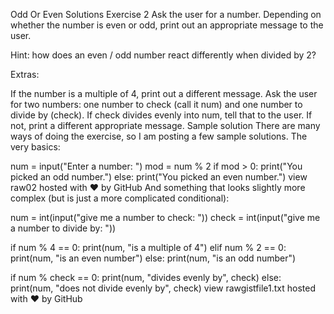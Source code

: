 Odd Or Even Solutions
Exercise 2
Ask the user for a number. Depending on whether the number is even or odd, print out an appropriate message to the user.

Hint: how does an even / odd number react differently when divided by 2?

Extras:

If the number is a multiple of 4, print out a different message.
Ask the user for two numbers: one number to check (call it num) and one number to divide by (check). If check divides evenly into num, tell that to the user. If not, print a different appropriate message.
Sample solution
There are many ways of doing the exercise, so I am posting a few sample solutions. The very basics:

num = input("Enter a number: ")
mod = num % 2
if mod > 0:
    print("You picked an odd number.")
else:
    print("You picked an even number.")
view raw02 hosted with ❤ by GitHub
And something that looks slightly more complex (but is just a more complicated conditional):

num = int(input("give me a number to check: "))
check = int(input("give me a number to divide by: "))

if num % 4 == 0:
    print(num, "is a multiple of 4")
elif num % 2 == 0:
    print(num, "is an even number")
else:
    print(num, "is an odd number")

if num % check == 0:
    print(num, "divides evenly by", check)
else:
    print(num, "does not divide evenly by", check)
view rawgistfile1.txt hosted with ❤ by GitHub
